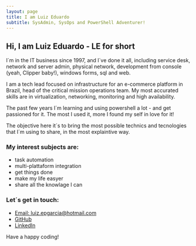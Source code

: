 ```yaml
---
layout: page
title: I am Luiz Eduardo
subtitle: SysAdmin, SysOps and PowerShell Adventurer!
---
```


## Hi, I am Luiz Eduardo - LE for short

I´m in the IT business since 1997, and I´ve done it all, including service desk, network and server admin, physical network, development from console (yeah, Clipper baby!), windows forms, sql and web.

I am a tech lead focused on infrastructure for an e-commerce platform in Brazil, head of the critical mission operations team. My most accurated skills are in virtualization, networking, monitoring and high availability.

The past few years I´m learning and using powershell a lot - and get passioned for it. The most I used it, more I found my self in love for it!

The objective here it´s to bring the most possible technics and tecnologies that I´m using to share, in the most explaintive way.

### My interest subjects are:
- task automation
- multi-plattaform integration
- get things done
- make my life easyer
- share all the knowlage I can

### Let´s get in touch:
* [Email: luiz.epgarcia@hotmail.com](mailto:luiz.epgarcia@hotmail.com)
* [GitHub](https://github.com/luizeduardogarcia)
* [LinkedIn](https://www.linkedin.com/in/luiz-eduardo-garcia)

Have a happy coding!
